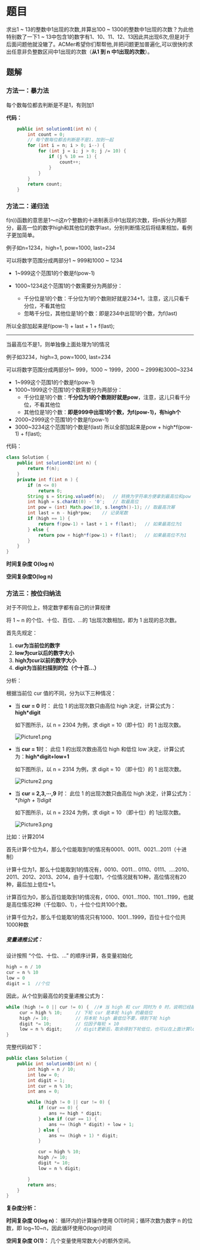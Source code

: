 # 题目

求出1 ~ 13的整数中1出现的次数,并算出100 ~ 1300的整数中1出现的次数？为此他特别数了一下1 ~ 13中包含1的数字有1、10、11、12、13因此共出现6次,但是对于后面问题他就没辙了。ACMer希望你们帮帮他,并把问题更加普遍化,可以很快的求出任意非负整数区间中1出现的次数（**从1 到 n 中1出现的次数**）。 

## 题解

### 方法一：暴力法

每个数每位都去判断是不是1，有则加1

**代码：**

```java
 	public int solution01(int n) {
        int count = 0;
        // 每个数每位都去判断是不是1，加到一起
        for (int i = n; i > 0; i--) {
            for (int j = i; j > 0; j /= 10) {
                if (j % 10 == 1) {
                    count++;
                }
            }
        }
        return count;
    }
```



### 方法二：递归法

f(n))函数的意思是1～n这n个整数的十进制表示中1出现的次数，将n拆分为两部分，最高一位的数字high和其他位的数字last，分别判断情况后将结果相加，看例子更加简单。

例子如n=1234，high=1, pow=1000, last=234

可以将数字范围分成两部分1 ~ 999和1000 ~ 1234

- 1~999这个范围1的个数是f(pow-1)

- 1000~1234这个范围1的个数需要分为两部分：
  - 千分位是1的个数：千分位为1的个数刚好就是234+1，注意，这儿只看千分位，不看其他位
  - 忽略千分位，其他位是1的个数：即是234中出现1的个数，为f(last)

所以全部加起来是f(pow-1) + last + 1 + f(last);

----

当最高位不是1，则单独像上面处理为1的情况

例子如3234，high=3, pow=1000, last=234

可以将数字范围分成两部分1~ 999，1000 ~ 1999，2000 ~ 2999和3000~3234

- 1~999这个范围1的个数是f(pow-1)
- 1000~1999这个范围1的个数需要分为两部分：
  - 千分位是1的个数：**千分位为1的个数刚好就是pow**，注意，这儿只看千分位，不看其他位
  - 其他位是1的个数：**即是999中出现1的个数，为f(pow-1)，有high个**
- 2000~2999这个范围1的个数是f(pow-1)
- 3000~3234这个范围1的个数是f(last)
  所以全部加起来是pow + high*f(pow-1) + f(last);

代码：

```java
class Solution {
    public int solution02(int n) {
        return f(n);
    }
    private int f(int n ) {
        if (n <= 0)
            return 0;
        String s = String.valueOf(n);	// 转换为字符串方便拿到最高位和pow
        int high = s.charAt(0) - '0';	// 取最高位
        int pow = (int) Math.pow(10, s.length()-1);	// 取最高次幂
        int last = n - high*pow;	// 记录尾数
        if (high == 1) {
            return f(pow-1) + last + 1 + f(last);	// 如果最高位为1
        } else {
            return pow + high*f(pow-1) + f(last);	// 如果最高位不为1
        }
    }
}

```

**时间复杂度 O(log n)**

**空间复杂度O(log n)**

### 方法三：按位归纳法

对于不同位上，特定数字都有自己的计算规律

将 1 ~ n 的个位、十位、百位、...的 1出现次数相加，即为 1 出现的总次数。

首先先规定：

1. **cur为当前位的数字**
2. **low为cur以后的数字大小**
3. **high为cur以前的数字大小**
4. **digit为当前扫描到的位（个十百...）**

分析：

根据当前位 cur 值的不同，分为以下三种情况：

- 当 **cur = 0** 时： 此位 1 的出现次数只由高位 high 决定，计算公式为：**high*digit**

  如下图所示，以 n = 2304 为例，求 digit = 10（即十位）的 1 出现次数。

  ![Picture1.png](https://gitee.com/zero049/MyNoteImages/raw/master/78e60b6c2ada7434ba69643047758e113fa732815f7c53791271c5e0f123687c-Picture1.png)

  

- 当 **cur = 1**时： 此位 1 的出现次数由高位 high 和低位 low 决定，计算公式为：**high*digit+low+1**

  如下图所示，以 n = 2314 为例，求 digit = 10 （即十位）的 1 出现次数。

  ![Picture2.png](https://gitee.com/zero049/MyNoteImages/raw/master/58c7e6472155b49923b48daac10bd438b68e9504690cf45d5e739f3a8cb9cee1-Picture2.png)



- 当 **cur = 2,3,⋯,9** 时： 此位 1 的出现次数只由高位 high 决定，计算公式为：**(high + 1)*digit**

  如下图所示，以 n = 2324 为例，求 digit = 10 （即十位）的 1出现次数。

  ![Picture3.png](https://gitee.com/zero049/MyNoteImages/raw/master/0e51d37b434ef0ad93882cdcb832f867e18b872833c0c360ad4580eb9ed4aeda-Picture3.png)



比如：计算2014

首先计算个位为4，那么个位能取到1的情况有0001、0011、0021...2011（十进制）

计算十位为1，那么十位能取到1的情况有，0010、0011... 0110、0111、....2010、2011、2012、2013、2014，由于十位取1，个位情况就有10种，高位情况有20种，最后加上低位+1。

计算百位为0，那么百位能取到1的情况有，0100、0101...1100、1101...1199，也就是高位情况2种（千位取0、1），十位个位共100个数。

计算千位为2，那么千位能取1的情况只有1000、1001...1999，百位十位个位共1000种数

##### 变量递推公式：

设计按照 “个位、十位、...” 的顺序计算，各变量初始化

```java
high = n / 10
cur = n % 10
low = 0
digit = 1  //个位
```

因此，从个位到最高位的变量递推公式为：

```java
while (high != 0 || cur != 0) {	 //# 当 high 和 cur 同时为 0 时，说明已经越过最高位，因此跳出
     cur = high % 10;	  // 下轮 cur 是本轮 high 的最低位
     high /= 10;		  // 将本轮 high 最低位不要，得到下轮 high
     digit *= 10;		  // 位因子每轮 × 10
     low = n % digit;	  // digit更新后，取余得到下轮低位，也可以在上面计算low += cur * digit得到low 
}
```

完整代码如下：

```java
public class Solution {
    public int solution03(int n) {
        int high = n / 10;
        int low = 0;
        int digit = 1;
        int cur = n % 10;
        int ans = 0;

        while (high != 0 || cur != 0) {
            if (cur == 0) {
                ans += high * digit;
            } else if (cur == 1) {
                ans += (high * digit) + low + 1;
            } else {
                ans += (high + 1) * digit;
            }

            cur = high % 10;
            high /= 10;
            digit *= 10;
            low = n % digit;

        }
        return ans;
    }
}
```

**复杂度分析：**

**时间复杂度 O(log n)**： 循环内的计算操作使用 O(1)时间；循环次数为数字 n 的位数，即 log~10~n，因此循环使用O(logn)时间

**空间复杂度 O(1)：** 几个变量使用常数大小的额外空间。







